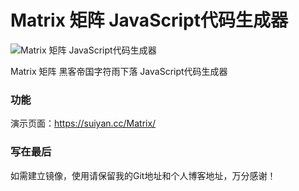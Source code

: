# Matrix 矩阵 JavaScript代码生成器

![Matrix 矩阵 JavaScript代码生成器](/assets/images/matrix.gif)

Matrix 矩阵 黑客帝国字符雨下落 JavaScript代码生成器

### 功能

演示页面：https://suiyan.cc/Matrix/



### 写在最后

如需建立镜像，使用请保留我的Git地址和个人博客地址，万分感谢！